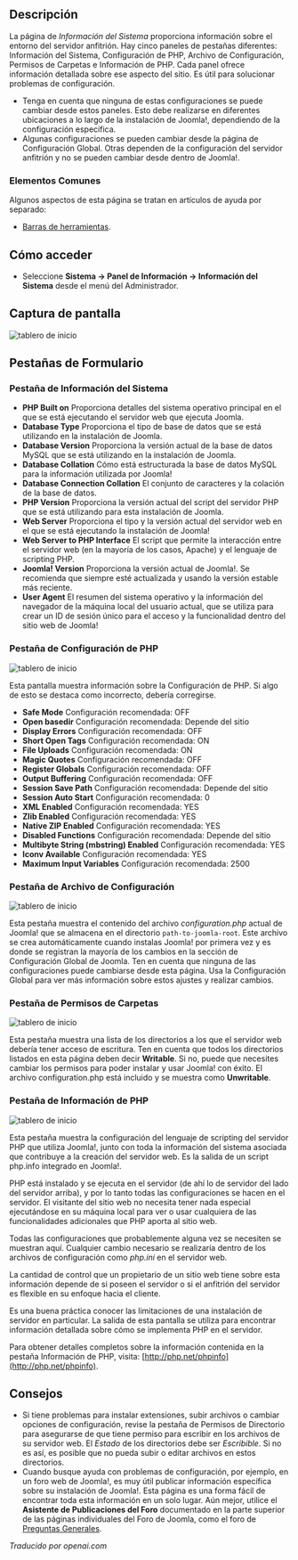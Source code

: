 <!-- Filename: Help4.x:Site_System_Information  / Display title: Informations Système -->

## Descripción

La página de *Información del Sistema* proporciona información sobre el entorno del servidor anfitrión. Hay cinco paneles de pestañas diferentes: Información del Sistema, Configuración de PHP, Archivo de Configuración, Permisos de Carpetas e Información de PHP. Cada panel ofrece información detallada sobre ese aspecto del sitio. Es útil para solucionar problemas de configuración.

- Tenga en cuenta que ninguna de estas configuraciones se puede cambiar desde estos paneles. Esto debe realizarse en diferentes ubicaciones a lo largo de la instalación de Joomla!, dependiendo de la configuración específica.
- Algunas configuraciones se pueden cambiar desde la página de Configuración Global. Otras dependen de la configuración del servidor anfitrión y no se pueden cambiar desde dentro de Joomla!.

### Elementos Comunes

Algunos aspectos de esta página se tratan en artículos de ayuda por separado:

* [Barras de herramientas](jdocmanual?article=help/common-elements/toolbars).

## Cómo acceder

- Seleccione **Sistema → Panel de Información → Información del Sistema** 
  desde el menú del Administrador.

## Captura de pantalla

![tablero de inicio](../../../es/images/site/system-information-tab.png)

## Pestañas de Formulario

### Pestaña de Información del Sistema

- **PHP Built on** Proporciona detalles del sistema operativo principal
  en el que se está ejecutando el servidor web que ejecuta Joomla.
- **Database Type** Proporciona el tipo de base de datos que se está utilizando
  en la instalación de Joomla.
- **Database Version** Proporciona la versión actual de la base de datos MySQL
  que se está utilizando en la instalación de Joomla.
- **Database Collation** Cómo está estructurada la base de datos MySQL
  para la información utilizada por Joomla!
- **Database Connection Collation** El conjunto de caracteres y la colación de
  la base de datos.
- **PHP Version** Proporciona la versión actual del script del servidor PHP
  que se está utilizando para esta instalación de Joomla.
- **Web Server** Proporciona el tipo y la versión actual del servidor web
  en el que se está ejecutando la instalación de Joomla!
- **Web Server to PHP Interface** El script que permite la interacción
  entre el servidor web (en la mayoría de los casos, Apache) y el lenguaje de scripting PHP.
- **Joomla! Version** Proporciona la versión actual de Joomla!. Se
  recomienda que siempre esté actualizada y usando la versión estable
  más reciente.
- **User Agent** El resumen del sistema operativo y la información del navegador
  de la máquina local del usuario actual, que se utiliza para crear un
  ID de sesión único para el acceso y la funcionalidad dentro del sitio web de Joomla!

### Pestaña de Configuración de PHP

![tablero de inicio](../../../es/images/site/php-settings-tab.png)

Esta pantalla muestra información sobre la Configuración de PHP. Si algo
de esto se destaca como incorrecto, debería corregirse.

- **Safe Mode** Configuración recomendada: OFF
- **Open basedir** Configuración recomendada: Depende del sitio
- **Display Errors** Configuración recomendada: OFF
- **Short Open Tags** Configuración recomendada: ON
- **File Uploads** Configuración recomendada: ON
- **Magic Quotes** Configuración recomendada: OFF
- **Register Globals** Configuración recomendada: OFF
- **Output Buffering** Configuración recomendada: OFF
- **Session Save Path** Configuración recomendada: Depende del sitio
- **Session Auto Start** Configuración recomendada: 0
- **XML Enabled** Configuración recomendada: YES
- **Zlib Enabled** Configuración recomendada: YES
- **Native ZIP Enabled** Configuración recomendada: YES
- **Disabled Functions** Configuración recomendada: Depende del sitio
- **Multibyte String (mbstring) Enabled** Configuración recomendada: YES
- **Iconv Available** Configuración recomendada: YES
- **Maximum Input Variables** Configuración recomendada: 2500

### Pestaña de Archivo de Configuración

![tablero de inicio](../../../es/images/site/configuration-file-tab.png)

Esta pestaña muestra el contenido del archivo *configuration.php* actual de Joomla!
que se almacena en el directorio `path-to-joomla-root`. Este archivo se crea automáticamente
cuando instalas Joomla! por primera vez y es donde se registran la mayoría de los cambios
en la sección de Configuración Global de Joomla. Ten en cuenta
que ninguna de las configuraciones puede cambiarse desde esta página. Usa la
Configuración Global para ver más información sobre estos ajustes y realizar cambios.

### Pestaña de Permisos de Carpetas

![tablero de inicio](../../../es/images/site/folder-permissions-tab.png)

Esta pestaña muestra una lista de los directorios a los que el servidor web debería
tener acceso de escritura. Ten en cuenta que todos los directorios listados en esta
página deben decir **Writable**. Si no, puede que necesites cambiar los
permisos para poder instalar y usar Joomla! con éxito. El
archivo configuration.php está incluido y se muestra como **Unwritable**.

### Pestaña de Información de PHP

![tablero de inicio](../../../es/images/site/php-information-tab.png)

Esta pestaña muestra la configuración del lenguaje de scripting del servidor PHP
que utiliza Joomla!, junto con toda la información
del sistema asociada que contribuye a la creación del servidor web. Es la salida de un script php.info integrado en
Joomla!.

PHP está instalado y se ejecuta en el servidor (de ahí lo de servidor del lado del servidor arriba),
y por lo tanto todas las configuraciones se hacen en el servidor. El visitante
del sitio web no necesita tener nada especial ejecutándose en su
máquina local para ver o usar cualquiera de las funcionalidades adicionales
que PHP aporta al sitio web.

Todas las configuraciones que probablemente alguna vez
se necesiten se muestran aquí. Cualquier cambio necesario se realizaría dentro de los archivos de configuración como *php.ini* en
el servidor web.

La cantidad de control que un propietario de un sitio web tiene sobre esta información depende de
si poseen el servidor o si el anfitrión del servidor es flexible en su
enfoque hacia el cliente.

Es una buena práctica conocer las limitaciones de una instalación de servidor
en particular. La salida de esta pantalla se utiliza para encontrar información detallada
sobre cómo se implementa PHP en el servidor.

Para obtener detalles completos sobre la información contenida en la pestaña Información de PHP,
visita: [http://php.net/phpinfo](http://php.net/phpinfo).

## Consejos

- Si tiene problemas para instalar extensiones, subir archivos o
  cambiar opciones de configuración, revise la pestaña de Permisos de Directorio
  para asegurarse de que tiene permiso para escribir en los archivos de su servidor web.
  El *Estado* de los directorios debe ser *Escribible*. Si no es así, es posible que
  no pueda subir o editar archivos en estos directorios.
- Cuando busque ayuda con problemas de configuración, por ejemplo, en un
  foro web de Joomla!, es muy útil publicar información específica
  sobre su instalación de Joomla!. Esta página es una forma fácil de encontrar
  toda esta información en un solo lugar. Aún mejor, utilice el 
  **Asistente de Publicaciones del Foro** documentado en la parte superior de las páginas individuales
  del Foro de Joomla, como el foro de 
  [Preguntas Generales](https://forum.joomla.org/viewforum.php?f=834).

*Traducido por openai.com*

